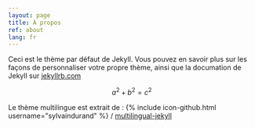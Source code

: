 ```yaml
---
layout: page
title: À propos
ref: about
lang: fr
---
```


Ceci est le thème par défaut de Jekyll. Vous pouvez en savoir plus sur les façons de personnaliser votre propre thème, ainsi que la documation de Jekyll sur [jekyllrb.com](http://jekyllrb.com/)

$$a^2 + b^2 = c^2$$

Le thème multilingue est extrait de :
{% include icon-github.html username="sylvaindurand" %} /
[multilingual-jekyll](https://github.com/sylvaindurand/multilingual-jekyll)
